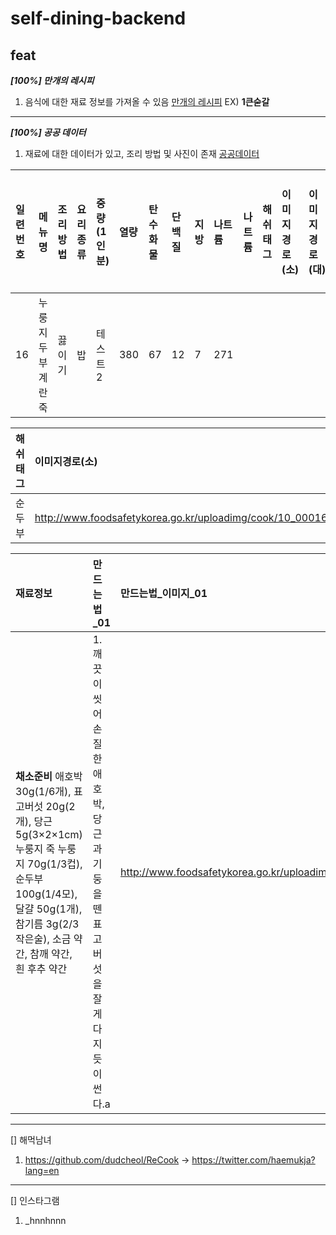 # self-dining-backend

## feat
_**[100%] 만개의 레시피**_
1. 음식에 대한 재료 정보를 가져올 수 있음 [만개의 레시피](https://google.com, "https://www.10000recipe.com/recipe/997206") EX) **1큰숟갈**
***
_**[100%] 공공 데이터**_
1. 재료에 대한 데이터가 있고, 조리 방법 및 사진이 존재 [공공데이터](http://www.foodsafetykorea.go.kr/api/openApiInfo.do?menu_grp=MENU_GRP31&menu_no=661&show_cnt=10&start_idx=1&svc_no=COOKRCP01)

|일련번호|메뉴명|조리방법|요리종류|중량(1인분)|열량|탄수화물|단백질|지방|나트륨|나트륨|해쉬태그|이미지경로(소)|이미지경로(대)|재료정보|만드는법_01|만드는법_이미지_01|
|:---|:---|:---|:---|:---|:---|:---|:---|:---|:---|:---|:---|:---|:---|:---|:---|:---|
|16|누룽지 두부 계란죽|끓이기|밥|테스트2|380|67|12|7|271|

|해쉬태그|이미지경로(소)|이미지경로(대)|
|:---|:---|:---|
순두부|http://www.foodsafetykorea.go.kr/uploadimg/cook/10_00016_2.png|http://www.foodsafetykorea.go.kr/uploadimg/cook/10_00016_1.png|

|재료정보|만드는법_01|만드는법_이미지_01|
|:---|:---|:---|
|**채소준비** 애호박 30g(1/6개), 표고버섯 20g(2개), 당근 5g(3×2×1cm) 누룽지 죽 누룽지 70g(1/3컵), 순두부 100g(1/4모), 달걀 50g(1개),참기름 3g(2/3작은술), 소금 약간, 참깨 약간, 흰 후추 약간|1. 깨끗이 씻어 손질한 애호박, 당근과 기둥을 뗀 표고버섯을 잘게 다지듯이 썬다.a|http://www.foodsafetykorea.go.kr/uploadimg/cook/20_00016_1.png|2. 누룽지는 1cm 정도로 잘게 부숴준다.b|
***
[] 해먹남녀
1. https://github.com/dudcheol/ReCook -> https://twitter.com/haemukja?lang=en
***
[] 인스타그램
1. _hnnhnnn
